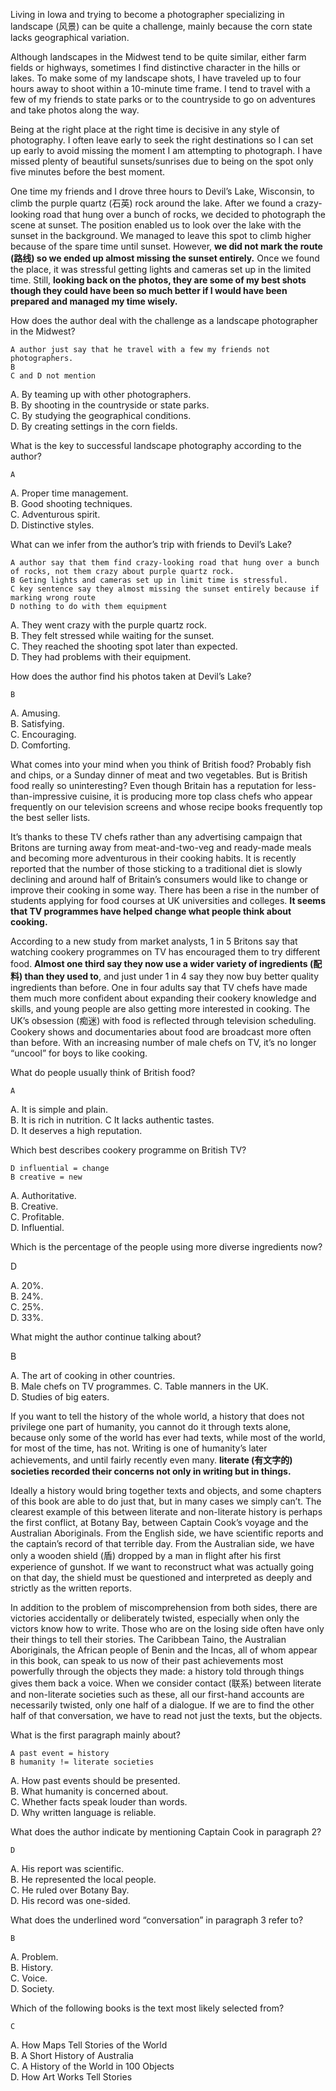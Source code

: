 Living in Iowa and trying to become a photographer specializing in landscape (风景) can be quite a challenge, mainly because the corn state lacks geographical variation.

Although landscapes in the Midwest tend to be quite similar, either farm fields or highways, sometimes I find distinctive character in the hills or lakes. To make some of my landscape shots, I have traveled up to four hours away to shoot within a 10-minute time frame. I tend to travel with a few of my friends to state parks or to the countryside to go on adventures and take photos along the way.

Being at the right place at the right time is decisive in any style of photography. I often leave early to seek the right destinations so I can set up early to avoid missing the moment I am attempting to photograph. I have missed plenty of beautiful sunsets/sunrises due to being on the spot only five minutes before the best moment.

One time my friends and I drove three hours to Devil’s Lake, Wisconsin, to climb the purple quartz (石英) rock around the lake. After we found a crazy-looking road that hung over a bunch of rocks, we decided to photograph the scene at sunset. The position enabled us to look over the lake with the sunset in the background. We managed to leave this spot to climb higher because of the spare time until sunset. However, **we did not mark the route (路线) so we ended up almost missing the sunset entirely.** Once we found the place, it was stressful getting lights and cameras set up in the limited time. Still, **looking back on the photos, they are some of my best shots though they could have been so much better if I would have been prepared and managed my time wisely.**

How does the author deal with the challenge as a landscape photographer in the Midwest?

    A author just say that he travel with a few my friends not photographers.
    B
    C and D not mention

A. By teaming up with other photographers.  
B. By shooting in the countryside or state parks.  
C. By studying the geographical conditions.  
D. By creating settings in the corn fields.

What is the key to successful landscape photography according to the author?

    A

A. Proper time management.  
B. Good shooting techniques.  
C. Adventurous spirit.  
D. Distinctive styles.

What can we infer from the author’s trip with friends to Devil’s Lake?

    A author say that them find crazy-looking road that hung over a bunch of rocks, not them crazy about purple quartz rock.
    B Geting lights and cameras set up in limit time is stressful.
    C key sentence say they almost missing the sunset entirely because if marking wrong route
    D nothing to do with them equipment

A. They went crazy with the purple quartz rock.  
B. They felt stressed while waiting for the sunset.  
C. They reached the shooting spot later than expected.  
D. They had problems with their equipment.

How does the author find his photos taken at Devil’s Lake?

    B

A. Amusing.  
B. Satisfying.  
C. Encouraging.  
D. Comforting.

What comes into your mind when you think of British food? Probably fish and chips, or a Sunday dinner of meat and two vegetables. But is British food really so uninteresting? Even though Britain has a reputation for less- than-impressive cuisine, it is producing more top class chefs who appear frequently on our television screens and whose recipe books frequently top the best seller lists.

It’s thanks to these TV chefs rather than any advertising campaign that Britons are turning away from meat-and-two-veg and ready-made meals and becoming more adventurous in their cooking habits. It is recently reported that the number of those sticking to a traditional diet is slowly declining and around half of Britain’s consumers would like to change or improve their cooking in some way. There has been a rise in the number of students applying for food courses at UK universities and colleges. **It seems that TV programmes have helped change what people think about cooking.**

According to a new study from market analysts, 1 in 5 Britons say that watching cookery programmes on TV has encouraged them to try different food. **Almost one third say they now use a wider variety of ingredients (配料) than they used to**, and just under 1 in 4 say they now buy better quality ingredients than before. One in four adults say that TV chefs have made them much more confident about expanding their cookery knowledge and skills, and young people are also getting more interested in cooking. The UK’s obsession (痴迷) with food is reflected through television scheduling. Cookery shows and documentaries about food are broadcast more often than before. With an increasing number of male chefs on TV, it’s no longer “uncool” for boys to like cooking.

What do people usually think of British food?

    A

A. It is simple and plain.  
B. It is rich in nutrition.
C It lacks authentic tastes.  
D. It deserves a high reputation.

Which best describes cookery programme on British TV?

    D influential = change
    B creative = new

A. Authoritative.  
B. Creative.  
C. Profitable.  
D. Influential.

Which is the percentage of the people using more diverse ingredients now?

D

A. 20%.  
B. 24%.  
C. 25%.  
D. 33%.

What might the author continue talking about?

B

A. The art of cooking in other countries.  
B. Male chefs on TV programmes.
C. Table manners in the UK.  
D. Studies of big eaters.

If you want to tell the history of the whole world, a history that does not privilege one part of humanity, you cannot do it through texts alone, because only some of the world has ever had texts, while most of the world, for most of the time, has not. Writing is one of humanity’s later achievements, and until fairly recently even many. **literate (有文字的) societies recorded their concerns not only in writing but in things.**

Ideally a history would bring together texts and objects, and some chapters of this book are able to do just that, but in many cases we simply can’t. The clearest example of this between literate and non-literate history is perhaps the first conflict, at Botany Bay, between Captain Cook’s voyage and the Australian Aboriginals. From the English side, we have scientific reports and the captain’s record of that terrible day. From the Australian side, we have only a wooden shield (盾) dropped by a man in flight after his first experience of gunshot. If we want to reconstruct what was actually going on that day, the shield must be questioned and interpreted as deeply and strictly as the written reports.

In addition to the problem of miscomprehension from both sides, there are victories accidentally or deliberately twisted, especially when only the victors know how to write. Those who are on the losing side often have only their things to tell their stories. The Caribbean Taino, the Australian Aboriginals, the African people of Benin and the Incas, all of whom appear in this book, can speak to us now of their past achievements most powerfully through the objects they made: a history told through things gives them back a voice. When we consider contact (联系) between literate and non-literate societies such as these, all our first-hand accounts are necessarily twisted, only one half of a dialogue. If we are to find the other half of that conversation, we have to read not just the texts, but the objects.

What is the first paragraph mainly about?

    A past event = history
    B humanity != literate societies

A. How past events should be presented.  
B. What humanity is concerned about.  
C. Whether facts speak louder than words.  
D. Why written language is reliable.

What does the author indicate by mentioning Captain Cook in paragraph 2?

    D

A. His report was scientific.  
B. He represented the local people.  
C. He ruled over Botany Bay.  
D. His record was one-sided.

What does the underlined word “conversation” in paragraph 3 refer to?

    B

A. Problem.  
B. History.  
C. Voice.  
D. Society.

Which of the following books is the text most likely selected from?

    C

A. How Maps Tell Stories of the World  
B. A Short History of Australia  
C. A History of the World in 100 Objects  
D. How Art Works Tell Stories
